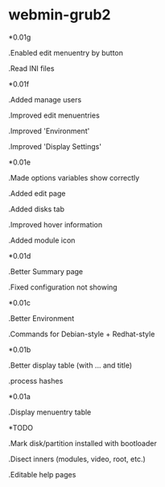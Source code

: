 # webmin-grub2


*0.01g

.Enabled edit menuentry by button

.Read INI files


*0.01f

.Added manage users

.Improved edit menuentries

.Improved 'Environment'

.Improved 'Display Settings'


*0.01e

.Made options variables show correctly

.Added edit page

.Added disks tab

.Improved hover information

.Added module icon


*0.01d

.Better Summary page

.Fixed configuration not showing


*0.01c

.Better Environment

.Commands for Debian-style + Redhat-style


*0.01b

.Better display table (with ... and title)

.process hashes


*0.01a

.Display menuentry table



*TODO

.Mark disk/partition installed with bootloader

.Disect inners (modules, video, root, etc.)

.Editable help pages
